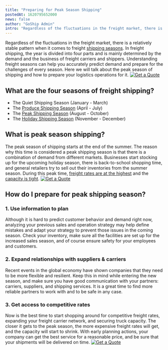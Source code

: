```yaml
---
title: "Preparing for Peak Season Shipping"
postedAt: 1620795652000
news: false
author: "GoShip Admin"
intro: "Regardless of the fluctuations in the freight market, there is a relatively stable pattern when it comes to freight shipping seasons. In freight shipping, the year is divided into four parts and is mainly determined by the demand and the business of freight carriers and shippers. Understanding freight seasons can help you accurately predict demand and prepare for the challenges of every season. Here we will talk about the peak season of shipping and how to prepare your logistics operations for it. ![Get a Q"
---
```

Regardless of the fluctuations in the freight market, there is a relatively stable pattern when it comes to freight [shipping seasons](https://www.goship.com/blog/tips-and-tricks-to-successfully-move-cross-country/). In freight shipping, the year is divided into four parts and is mainly determined by the demand and the business of freight carriers and shippers. Understanding freight seasons can help you accurately predict demand and prepare for the challenges of every season. Here we will talk about the peak season of shipping and how to prepare your logistics operations for it. [![Get a Quote](https://www.goship.com/wp-content/uploads/2021/02/1ace89b4-fe28-40ff-a2a7-4cddc60fc9ec.png)](https://www.goship.com/)

What are the four seasons of freight shipping?
----------------------------------------------

*   The Quiet Shipping Season (January - March)
*   The [Produce Shipping Season](https://www.goship.com/blog/produce-shipping-season-2021-how-to-ship-frozen-food/) (April - July)
*   The [Peak Shipping Season](https://www.goship.com/blog/peak-season-of-freight/) (August - October)
*   The [Holiday Shipping Season](https://www.goship.com/blog/holiday-returns-3-tips-for-handling-reverse-logistics/) (November - December)

What is peak season shipping?
-----------------------------

The peak season of shipping starts at the end of the summer. The reason why this time is considered a peak shipping season is that there is a combination of demand from different markets. Businesses start stocking up for the upcoming holiday season, there is back-to-school shopping time, and general retailers try to sell out their inventories from the summer season. During this peak time, [freight rates are at the highest](https://www.goship.com/blog/how-ups-rate-increases-will-affect-your-shipping-costs-in-2021/) and the [capacity is tight](https://www.goship.com/blog/best-practices-for-managing-your-cold-shipping/). [![Get a Quote](https://www.goship.com/wp-content/uploads/2021/02/1ace89b4-fe28-40ff-a2a7-4cddc60fc9ec.png)](https://www.goship.com/)

How do I prepare for peak shipping season?
------------------------------------------

### 1\. Use information to plan

Although it is hard to predict customer behavior and demand right now, analyzing your previous sales and operation strategy may help define mistakes and adapt your strategy to prevent those issues in the coming season. Check your inventory, make sure all the facilities are set up for the increased sales season, and of course ensure safety for your employees and customers.

### 2\. Expand relationships with suppliers & carriers

Recent events in the global economy have shown companies that they need to be more flexible and resilient. Keep this in mind while entering the new season, and make sure you have good communication with your partners: carriers, suppliers, and shipping services. It is a great time to find more reliable partners to work with and to be safe in any case.

### 3\. Get access to competitive rates

Now is the best time to start shopping around for competitive freight rates, expanding your freight carrier network, and securing truck capacity. The closer it gets to the peak season, the more expensive freight rates will get, and the capacity will start to shrink. With early planning actions, your company can get the best service for a reasonable price, and be sure that your shipments will be delivered on time. [![Get a Quote](https://www.goship.com/wp-content/uploads/2021/02/1ace89b4-fe28-40ff-a2a7-4cddc60fc9ec.png)](https://www.goship.com/)
